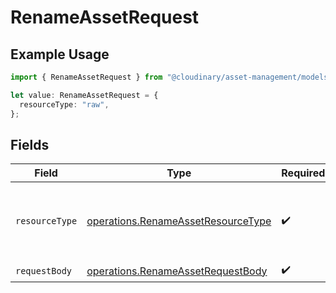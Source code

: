 # RenameAssetRequest

## Example Usage

```typescript
import { RenameAssetRequest } from "@cloudinary/asset-management/models/operations";

let value: RenameAssetRequest = {
  resourceType: "raw",
};
```

## Fields

| Field                                                                                    | Type                                                                                     | Required                                                                                 | Description                                                                              |
| ---------------------------------------------------------------------------------------- | ---------------------------------------------------------------------------------------- | ---------------------------------------------------------------------------------------- | ---------------------------------------------------------------------------------------- |
| `resourceType`                                                                           | [operations.RenameAssetResourceType](../../models/operations/renameassetresourcetype.md) | :heavy_check_mark:                                                                       | The type of resource to rename. "image", "video", or "raw".                              |
| `requestBody`                                                                            | [operations.RenameAssetRequestBody](../../models/operations/renameassetrequestbody.md)   | :heavy_check_mark:                                                                       | N/A                                                                                      |